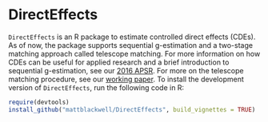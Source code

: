 # DirectEffects

`DirectEffects` is an R package to estimate controlled direct effects (CDEs). As of now, the package supports sequential g-estimation and a two-stage matching approach called telescope matching. For more information on how CDEs can be useful for applied research and a brief introduction to sequential g-estimation, see our [2016 APSR][de-paper]. For more on the telescope matching procedure, see our [working paper][tm-paper]. To install the development version of `DirectEffects`, run the following code in R:
```R
require(devtools)
install_github("mattblackwell/DirectEffects", build_vignettes = TRUE)
```

[de-paper]: http://www.mattblackwell.org/files/papers/direct-effects.pdf
[tm-paper]: https://www.mattblackwell.org/files/papers/telescope_matching.pdf
